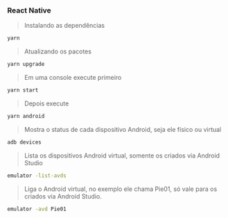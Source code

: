 ### React Native

>Instalando as dependências

  ```bash
  yarn
  ```

>Atualizando os pacotes

  ```bash
  yarn upgrade
  ```

>Em uma console execute primeiro

  ```bash
  yarn start
  ```

> Depois execute

  ```bash
  yarn android
  ```

>Mostra o status de cada dispositivo Android, seja ele físico ou virtual

  ```bash
  adb devices
  ```

>Lista os dispositivos Android virtual, somente os criados via Android Studio

  ```bash
  emulator -list-avds
  ```

>Liga o Android virtual, no exemplo ele chama Pie01, só vale para os criados via Android Studio.

```bash
emulator -avd Pie01
```